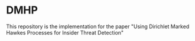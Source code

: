 # DMHP
This repository is the implementation for the paper "Using Dirichlet Marked Hawkes Processes for Insider Threat Detection"
